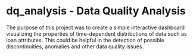 # dq_analysis - Data Quality Analysis
The purpose of this project was to create a simple interactive dashboard visualizing the properties of time-dependent distributions of data such as loan attributes.
This could be helpful in the detection of possible discontinuities, anomalies and other data quality issues.



